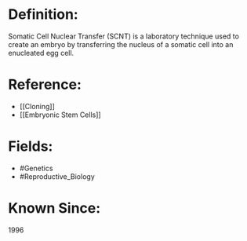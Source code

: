 

# Definition:
Somatic Cell Nuclear Transfer (SCNT) is a laboratory technique used to create an embryo by transferring the nucleus of a somatic cell into an enucleated egg cell.

# Reference:
- [[Cloning]]
- [[Embryonic Stem Cells]]

# Fields: 
- #Genetics
- #Reproductive_Biology

# Known Since:
1996


